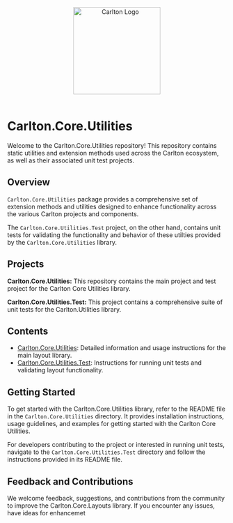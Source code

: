 
<div align="center">
    <img src="../images/CarltonLogo.png" alt="Carlton Logo" width="200" />
</div>
</br>

# Carlton.Core.Utilities

Welcome to the Carlton.Core.Utilities repository! This repository contains static utilities and extension methods used across the Carlton ecosystem, as well as their associated unit test projects.

## Overview

`Carlton.Core.Utilities` package provides a comprehensive set of extension methods and utilities designed to enhance functionality across the various Carlton projects and components.

The `Carlton.Core.Utilities.Test` project, on the other hand, contains unit tests for validating the functionality and behavior of these utilties provided by the `Carlton.Core.Utilities` library.

## Projects

**Carlton.Core.Utilities:** This repository contains the main project and test project for the Carlton Core Utilities library.

**Carlton.Core.Utilities.Test:** This project contains a comprehensive suite of unit tests for the Carlton.Utilities library.

## Contents

- [Carlton.Core.Utilities](./Carlton.Core.Utilities/README.md): Detailed information and usage instructions for the main layout library.
- [Carlton.Core.Utilities.Test](./Carlton.Core.Utilities.Tests/README.md): Instructions for running unit tests and validating layout functionality.

## Getting Started

To get started with the Carlton.Core.Utilities library, refer to the README file in the `Carlton.Core.Utilities` directory. It provides installation instructions, usage guidelines, and examples for getting started with the Carlton Core Utilities.

For developers contributing to the project or interested in running unit tests, navigate to the `Carlton.Core.Utilities.Test` directory and follow the instructions provided in its README file.

## Feedback and Contributions

We welcome feedback, suggestions, and contributions from the community to improve the Carlton.Core.Layouts library. If you encounter any issues, have ideas for enhancemet

